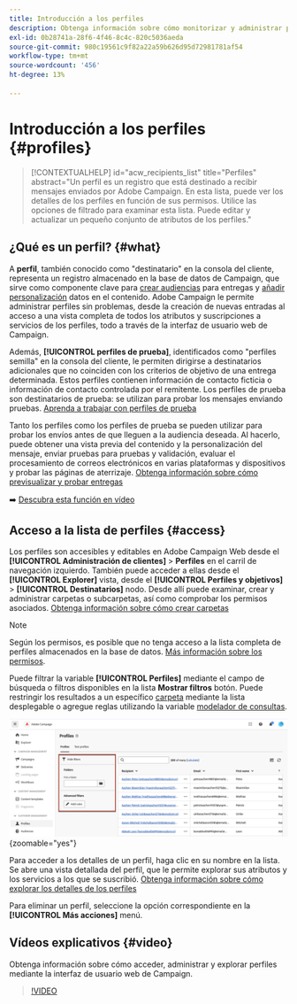 ```yaml
---
title: Introducción a los perfiles
description: Obtenga información sobre cómo monitorizar y administrar perfiles en Campaign Web.
exl-id: 0b28741a-28f6-4f46-8c4c-820c5036aeda
source-git-commit: 980c19561c9f82a22a59b626d95d72981781af54
workflow-type: tm+mt
source-wordcount: '456'
ht-degree: 13%

---
```


# Introducción a los perfiles {#profiles}


<!--additional-url="https://experienceleague.adobe.com/docs/campaign-web/v8/whats-new" text="See release notes"-->

>[!CONTEXTUALHELP]
>id="acw_recipients_list"
>title="Perfiles"
>abstract="Un perfil es un registro que está destinado a recibir mensajes enviados por Adobe Campaign. En esta lista, puede ver los detalles de los perfiles en función de sus permisos. Utilice las opciones de filtrado para examinar esta lista. Puede editar y actualizar un pequeño conjunto de atributos de los perfiles."

## ¿Qué es un perfil? {#what}

A **perfil**, también conocido como &quot;destinatario&quot; en la consola del cliente, representa un registro almacenado en la base de datos de Campaign, que sirve como componente clave para [crear audiencias](create-audience.md) para entregas y [añadir personalización](../personalization/personalize.md) datos en el contenido. Adobe Campaign le permite administrar perfiles sin problemas, desde la creación de nuevas entradas al acceso a una vista completa de todos los atributos y suscripciones a servicios de los perfiles, todo a través de la interfaz de usuario web de Campaign.

Además, **[!UICONTROL perfiles de prueba]**, identificados como &quot;perfiles semilla&quot; en la consola del cliente, le permiten dirigirse a destinatarios adicionales que no coinciden con los criterios de objetivo de una entrega determinada. Estos perfiles contienen información de contacto ficticia o información de contacto controlada por el remitente. Los perfiles de prueba son destinatarios de prueba: se utilizan para probar los mensajes enviando pruebas. [Aprenda a trabajar con perfiles de prueba](test-profiles.md)

Tanto los perfiles como los perfiles de prueba se pueden utilizar para probar los envíos antes de que lleguen a la audiencia deseada. Al hacerlo, puede obtener una vista previa del contenido y la personalización del mensaje, enviar pruebas para pruebas y validación, evaluar el procesamiento de correos electrónicos en varias plataformas y dispositivos y probar las páginas de aterrizaje. [Obtenga información sobre cómo previsualizar y probar entregas](../preview-test/preview-test.md)

➡️ [Descubra esta función en vídeo](#video)

## Acceso a la lista de perfiles {#access}

Los perfiles son accesibles y editables en Adobe Campaign Web desde el **[!UICONTROL Administración de clientes]** > **Perfiles** en el carril de navegación izquierdo. También puede acceder a ellas desde el **[!UICONTROL Explorer]** vista, desde el **[!UICONTROL Perfiles y objetivos]** > **[!UICONTROL Destinatarios]** nodo. Desde allí puede examinar, crear y administrar carpetas o subcarpetas, así como comprobar los permisos asociados. [Obtenga información sobre cómo crear carpetas](../get-started/permissions.md#folders)

>[!NOTE]
>
>Según los permisos, es posible que no tenga acceso a la lista completa de perfiles almacenados en la base de datos. [Más información sobre los permisos](../get-started/permissions.md).

Puede filtrar la variable **[!UICONTROL Perfiles]** mediante el campo de búsqueda o filtros disponibles en la lista **Mostrar filtros** botón. Puede restringir los resultados a un específico [carpeta](../get-started/permissions.md#folders) mediante la lista desplegable o agregue reglas utilizando la variable [modelador de consultas](../query/query-modeler-overview.md).

![](assets/profiles-list-filters.png){zoomable=&quot;yes&quot;}

Para acceder a los detalles de un perfil, haga clic en su nombre en la lista. Se abre una vista detallada del perfil, que le permite explorar sus atributos y los servicios a los que se suscribió. [Obtenga información sobre cómo explorar los detalles de los perfiles](create-profile.md)

Para eliminar un perfil, seleccione la opción correspondiente en la **[!UICONTROL Más acciones]** menú.

## Vídeos explicativos {#video}

Obtenga información sobre cómo acceder, administrar y explorar perfiles mediante la interfaz de usuario web de Campaign.

>[!VIDEO](https://video.tv.adobe.com/v/3427293?quality=12)
